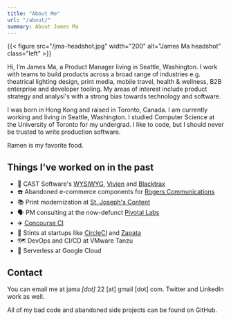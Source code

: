 ```yaml
---
title: "About Me"
url: "/about/"
summary: About James Ma
---
```


{{< figure src="/jma-headshot.jpg" width="200" alt="James Ma headshot" class="left" >}}

Hi, I’m James Ma, a Product Manager living in Seattle, Washington. I work with teams to build products across a broad range of industries e.g.  theatrical lighting design, print media, mobile travel, health & wellness, B2B enterprise and developer tooling. My areas of interest include product strategy and analysi's with a strong bias towards technology and software.

I was born in Hong Kong and raised in Toronto, Canada. I am currently working and living in Seattle, Washington. I studied Computer Science at the University of Toronto for my undergrad. I like to code, but I should never be trusted to write production software.

Ramen is my favorite food.

## Things I've worked on in the past
* 🔦 CAST Software's [WYSIWYG](https://cast-soft.com/wysiwyg-lighting-design/), [Vivien](https://cast-soft.com/vivien-event-designer/) and [Blacktrax](https://blacktrax.cast-soft.com/)
* ☎️ Abandoned e-commerce components for [Rogers Communications](https://www.rogers.com/)
* 📚 Print modernization at [St. Joseph's Content](https://www.stjoseph.com/)
* 🗣️ PM consulting at the now-defunct [Pivotal Labs](https://en.wikipedia.org/wiki/Pivotal_Labs)
* ✈️ [Concourse CI](https://concourse-ci.org/)
* 🥾 Stints at startups like [CircleCI](https://circleci.com/) and [Zapata](https://zapata.ai/)
* 🗺️ DevOps and CI/CD at VMware Tanzu
* 💾 Serverless at Google Cloud

## Contact
You can email me at jama _[dot]_ 22 [at] gmail [dot] com. Twitter and LinkedIn work as well.

All of my bad code and abandoned side projects can be found on GitHub.
